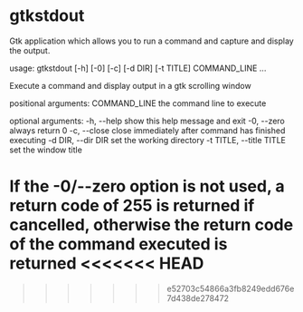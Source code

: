# gtkstdout
Gtk application which allows you to run a command and capture and display the output.

usage: gtkstdout [-h] [-0] [-c] [-d DIR] [-t TITLE] COMMAND_LINE ...

Execute a command and display output in a gtk scrolling window

positional arguments:
  COMMAND_LINE          the command line to execute

optional arguments:
  -h, --help            show this help message and exit
  -0, --zero            always return 0
  -c, --close           close immediately after command has finished executing
  -d DIR, --dir DIR     set the working directory
  -t TITLE, --title TITLE
                        set the window title

If the -0/--zero option is not used, a return code of 255 is returned if
cancelled, otherwise the return code of the command executed is returned
<<<<<<< HEAD
=======

>>>>>>> e52703c54866a3fb8249edd676e7d438de278472
